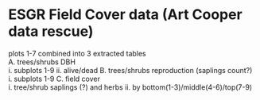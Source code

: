 # ESGR Field Cover data (Art Cooper data rescue)


plots 1-7 combined into 3 extracted tables  
A. trees/shrubs DBH  
	i. subplots 1-9
	ii. alive/dead
B. trees/shrubs reproduction (saplings count?)  
	i. subplots 1-9
C. field cover   
	i. tree/shrub saplings (?) and herbs
	ii. by bottom(1-3)/middle(4-6)/top(7-9)
